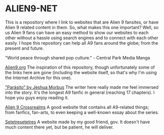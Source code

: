 # ALIEN9-NET
This is a repository where I link to websites that are Alien 9 fansites, or have Alien 9 related content in them.
So, what makes this one important? Well, so us Alien 9 fans can have an easy method to show our websites to each other without a hassle using search engines and to connect with each other easily. I hope this repository can help all A9 fans around the globe; from the present and future.

"World peace through shared pop culture." - Central Park Media Manga



[Alien9.org](https://web.archive.org/web/20020328032158/http://www.alien9.org/) The inspiration of this repository, though unfortunately some of the links here are gone (including the website itself, so that's why I'm using the Internet Archive for this one).

["Parásito" by Jeshua Morbus](https://trazosdejeshua.wordpress.com/category/parasito/) The writer here really made me feel immersed into the story. It's the longest A9 fanfic in general (reaching 17 chapters). I hope you guys enjoy reading it.

[Alien 9 Crossrealms](https://alien9.crossrealms.net/) A good website that contains all A9-related things; from fanfics, fan-arts, to even keeping a well-known essay about the series.

[Setetresetetres](https://setetresetetres.neocities.org/) A website made by my good friend, gov. It doesn't have much content there yet, but be patient, he will deliver.
